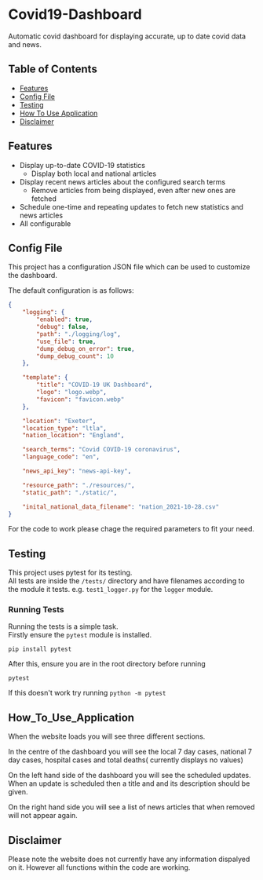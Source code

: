 # Covid19-Dashboard
Automatic covid dashboard for displaying accurate, up to date covid data and news.

## Table of Contents

 - [Features](#features)
 - [Config File](#config_file)
 - [Testing](#testing)
 - [How To Use Application](#How_To_Use_Application)
 - [Disclaimer](#Disclaimer)


## Features

- Display up-to-date COVID-19 statistics
  - Display both local and national articles
- Display recent news articles about the configured search terms
  - Remove articles from being displayed, even after new ones are fetched
- Schedule one-time and repeating updates to fetch new statistics and news articles
- All configurable

## Config File

This project has a configuration JSON file which can be used to customize the dashboard.

The default configuration is as follows:

```json
{
    "logging": {
        "enabled": true,
        "debug": false,
        "path": "./logging/log",
        "use_file": true,
        "dump_debug_on_error": true,
        "dump_debug_count": 10
    },

    "template": {
        "title": "COVID-19 UK Dashboard",
        "logo": "logo.webp",
        "favicon": "favicon.webp"
    },

    "location": "Exeter",
    "location_type": "ltla",
    "nation_location": "England",

    "search_terms": "Covid COVID-19 coronavirus",
    "language_code": "en",

    "news_api_key": "news-api-key",

    "resource_path": "./resources/",
    "static_path": "./static/",

    "inital_national_data_filename": "nation_2021-10-28.csv"
}
```

For the code to work please chage the required parameters to fit your need.
## Testing

This project uses pytest for its testing.  
All tests are inside the `/tests/` directory and have filenames according to the module it tests.
e.g. `test1_logger.py` for the `logger` module.  
  
### Running Tests

Running the tests is a simple task.  
Firstly ensure the `pytest` module is installed.  

    pip install pytest

After this, ensure you are in the root directory before running

    pytest

If this doesn't work try running `python -m pytest`

## How_To_Use_Application
When the website loads you will see three different sections.

In the centre of the dashboard you will see the local 7 day cases, national 7 day cases, hospital cases and total deaths( currently displays no values)

On the left hand side of the dashboard you will see the scheduled updates. When an update is scheduled then a title and and its description should be given.

On the right hand side you will see a list of news articles that when removed will not appear again.

## Disclaimer

Please note the website does not currently have any information dispalyed on it. However all functions within the code are working.
